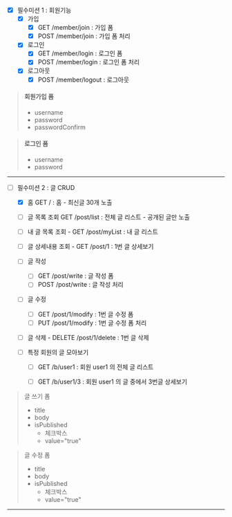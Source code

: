 - [x]  필수미션 1 : 회원기능   
    - [X] 가입
      - [x] GET /member/join : 가입 폼
      - [x] POST /member/join : 가입 폼 처리

   -[x] 로그인  
     - [x] GET /member/login : 로그인 폼
     - [x] POST /member/login : 로그인 폼 처리

   - [x] 로그아웃
     - [x] POST /member/logout : 로그아웃

>   #### 회원가입 폼  
>   - username
>   - password  
>   - passwordConfirm

> #### 로그인 폼
>   - username  
>   - password

<hr>

- [ ] 필수미션 2 : 글 CRUD  
  - [x] 홈 GET / : 홈 - 최신글 30개 노출

  - [ ] 글 목록 조회 GET /post/list : 전체 글 리스트 - 공개된 글만 노출

  - [ ] 내 글 목록 조회 -   GET /post/myList : 내 글 리스트

  - [ ] 글 상세내용 조회 -   GET /post/1 : 1번 글 상세보기
 
  - [ ] 글 작성
    - [ ] GET /post/write : 글 작성 폼
    - [ ] POST /post/write : 글 작성 처리

  - [ ] 글 수정
    - [ ] GET /post/1/modify : 1번 글 수정 폼
    - [ ] PUT /post/1/modify : 1번 글 수정 폼 처리

  - [ ] 글 삭제 -  DELETE /post/1/delete : 1번 글 삭제

  - [ ] 특정 회원의 글 모아보기
    - [ ] GET /b/user1 : 회원 user1 의 전체 글 리스트
    - [ ] GET /b/user1/3 : 회원 user1 의 글 중에서 3번글 상세보기


>글 쓰기 폼
> - title
> - body
> - isPublished
>   - 체크박스
>   - value="true"

>글 수정 폼
> - title
> - body
> - isPublished
>   - 체크박스
>   - value="true"
<hr>